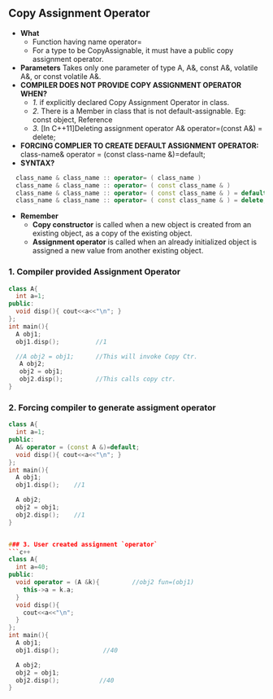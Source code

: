 ## Copy Assignment Operator
- **What** 
  - Function having name operator= 
  - For a type to be CopyAssignable, it must have a public copy assignment operator.
- **Parameters** Takes only one parameter of type A, A&, const A&, volatile A&, or const volatile A&. 
- **COMPILER DOES NOT PROVIDE COPY ASSIGNMENT OPERATOR WHEN?**
  - *1.* if explicitly declared Copy Assignment Operator in class. 
  - *2.* There is a Member in class that is not default-assignable. Eg: const object, Reference
  - *3.* [In C++11]Deleting assignment operator A& operator=(const A&) = delete; 
- **FORCING COMPLIER TO CREATE DEFAULT ASSIGNMENT OPERATOR:** class-name& operator = (const class-name &)=default;
- **SYNTAX?**
```c++
  class_name & class_name :: operator= ( class_name )
  class_name & class_name :: operator= ( const class_name & )
  class_name & class_name :: operator= ( const class_name & ) = default;(since C++11)
  class_name & class_name :: operator= ( const class_name & ) = delete;(since C++11)
```
- **Remember**
  - **Copy constructor** is called when a new object is created from an existing object, as a copy of the existing object.
  - **Assignment operator** is called when an already initialized object is assigned a new value from another existing object.


### 1. Compiler provided Assignment Operator
```c++
class A{
  int a=1;
public:
  void disp(){ cout<<a<<"\n"; }
};
int main(){
  A obj1; 
  obj1.disp();          //1

  //A obj2 = obj1;      //This will invoke Copy Ctr.
   A obj2;
   obj2 = obj1;
   obj2.disp();         //This calls copy ctr. 
}
```


### 2. Forcing compiler to generate assigment operator
```c++
class A{
  int a=1;
public:
  A& operator = (const A &)=default;
  void disp(){ cout<<a<<"\n"; }
};
int main(){
  A obj1;
  obj1.disp();    //1

  A obj2;
  obj2 = obj1;
  obj2.disp();    //1
}


### 3. User created assignment `operator`
```c++
class A{
  int a=40;
public:
  void operator = (A &k){         //obj2 fun=(obj1)
    this->a = k.a;
  }
  void disp(){ 
    cout<<a<<"\n"; 
  }
};
int main(){
  A obj1; 
  obj1.disp();            //40

  A obj2;
  obj2 = obj1;  
  obj2.disp();           //40
}
```
